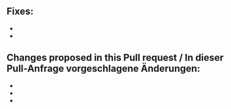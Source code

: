 Fixes:
 - 
 - 
 - 


Changes proposed in this Pull request / In dieser Pull-Anfrage vorgeschlagene Änderungen:
 - 
 - 
 - 
 - 

